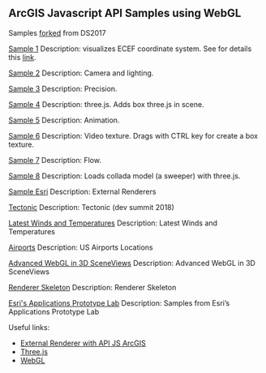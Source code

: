 
## ArcGIS Javascript API Samples using WebGL

Samples [forked](https://github.com/jkieboom/devsummit-palm-springs-2017) from DS2017

[Sample 1](https://nicogis.github.io/WebGL/index01.html)
Description: visualizes ECEF coordinate system. See for details this [link](https://developers.arcgis.com/javascript/latest/api-reference/esri-views-3d-externalRenderers.html).

[Sample 2](https://nicogis.github.io/WebGL/index02.html)
Description: Camera and lighting.

[Sample 3](https://nicogis.github.io/WebGL/index03.html)
Description: Precision.

[Sample 4](https://nicogis.github.io/WebGL/index04.html)
Description: three.js. Adds box three.js in scene.

[Sample 5](https://nicogis.github.io/WebGL/index05.html)
Description: Animation.

[Sample 6](https://nicogis.github.io/WebGL/index06.html)
Description: Video texture. Drags with CTRL key for create a box texture.

[Sample 7](https://nicogis.github.io/WebGL/index07.html)
Description: Flow.

[Sample 8](https://nicogis.github.io/WebGL/Sweeper.html)
Description: Loads collada model (a sweeper) with three.js.

[Sample Esri](https://maps.esri.com/jg/threejs/external-renderer-sample/index.html)
Description: External Renderers

[Tectonic](https://jkieboom.github.io/devsummit-palm-springs-2018/demos/tectonic/)
Description: Tectonic (dev summit 2018)

[Latest Winds and Temperatures](https://maps.esri.com/jg/CurrentWind/index.html)
Description: Latest Winds and Temperatures

[Airports](https://maps.esri.com/jg/Airports/index.html)
Description: US Airports Locations

[Advanced WebGL in 3D SceneViews](https://esri.github.io/devsummit-2019-3D-jsapi/Advanced-WebGL-in-3D-SceneViews/External-Volume-Renderer/#)
Description: Advanced WebGL in 3D SceneViews

[Renderer Skeleton](https://nicogis.github.io/externalRendererSkeleton/)
Description: Renderer Skeleton

[Esri's Applications Prototype Lab](https://maps.esri.com/portal/WebApps/index.html)
Description: Samples from Esri’s Applications Prototype Lab

Useful links:
- [External Renderer with API JS ArcGIS](https://developers.arcgis.com/javascript/latest/api-reference/esri-views-3d-externalRenderers.html)
- [Three.js](https://threejs.org/)
- [WebGL](https://webglfundamentals.org)

